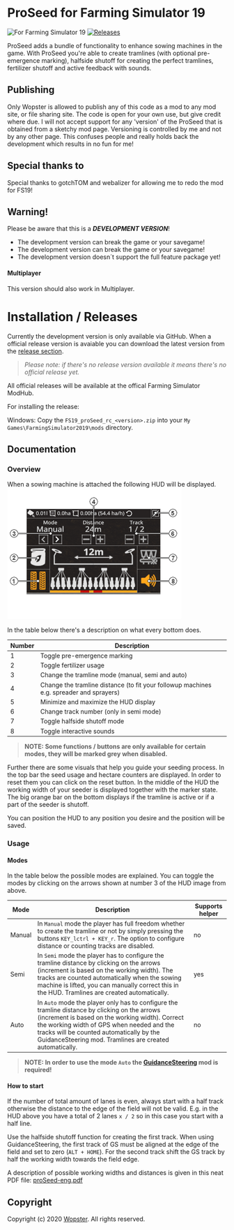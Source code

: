 # ProSeed for Farming Simulator 19
![For Farming Simulator 19](https://img.shields.io/badge/Farming%20Simulator-19-FF7C00.svg) [![Releases](https://img.shields.io/github/release/stijnwop/proSeed.svg)](https://github.com/stijnwop/proSeed/releases)

ProSeed adds a bundle of functionality to enhance sowing machines in the game.
With ProSeed you're able to create tramlines (with optional pre-emergence marking), halfside shutoff for creating the perfect tramlines, fertilizer shutoff and active feedback with sounds.

## Publishing
Only Wopster is allowed to publish any of this code as a mod to any mod site, or file sharing site. The code is open for your own use, but give credit where due. I will not accept support for any 'version' of the ProSeed that is obtained from a sketchy mod page. Versioning is controlled by me and not by any other page. This confuses people and really holds back the development which results in no fun for me!


## Special thanks to
Special thanks to gotchTOM and webalizer for allowing me to redo the mod for FS19!

## Warning!
Please be aware that this is a ***DEVELOPMENT VERSION***!
* The development version can break the game or your savegame!
* The development version can break the game or your savegame!
* The development version doesn´t support the full feature package yet!

#### Multiplayer
This version should also work in Multiplayer.

# Installation / Releases
Currently the development version is only available via GitHub. When a official release version is avaiable you can download the latest version from the [release section](https://github.com/stijnwop/proSeed/releases).

> _Please note: if there's no release version available it means there's no official release yet._

All official releases will be available at the offical Farming Simulator ModHub.

For installing the release:

Windows: Copy the `FS19_proSeed_rc_<version>.zip` into your `My Games\FarmingSimulator2019\mods` directory.

## Documentation

### Overview
When a sowing machine is attached the following HUD will be displayed.
![Image](docs/images/hud.png)

In the table below there's a description on what every bottom does.

| Number | Description |
| ------------- | ------------------ |
| 1 | Toggle pre-emergence marking |
| 2 | Toggle fertilizer usage |
| 3 | Change the tramline mode (manual, semi and auto) |
| 4 | Change the tramline distance (to fit your followup machines e.g. spreader and sprayers) |
| 5 | Minimize and maximize the HUD display |
| 6 | Change track number (only in semi mode) |
| 7 | Toggle halfside shutoff mode |
| 8 | Toggle interactive sounds |

> **NOTE: Some functions / buttons are only available for certain modes, they will be marked grey when disabled.**

Further there are some visuals that help you guide your seeding process. In the top bar the seed usage and hectare counters are displayed. In order to reset them you can click on the reset button.
In the middle of the HUD the working width of your seeder is displayed together with the marker state. The big orange bar on the bottom displays if the tramline is active or if a part of the seeder is shutoff.

You can position the HUD to any position you desire and the position will be saved.

### Usage

#### Modes
In the table below the possible modes are explained. You can toggle the modes by clicking on the arrows shown at number 3 of the HUD image from above.

| Mode | Description | Supports helper |
| ------------- | ------------------ | ------------------ |
| Manual | In `Manual` mode the player has full freedom whether to create the tramline or not by simply pressing the buttons `KEY_lctrl + KEY_r`. The option to configure distance or counting tracks are disabled. | no
| Semi | In `Semi` mode the player has to configure the tramline distance by clicking on the arrows (increment is based on the working width). The tracks are counted automatically when the sowing machine is lifted, you can manually correct this in the HUD. Tramlines are created automatically. | yes
| Auto | In `Auto` mode the player only has to configure the tramline distance by clicking on the arrows (increment is based on the working width). Correct the working width of GPS when needed and the tracks will be counted automatically by the GuidanceSteering mod. Tramlines are created automatically. | no

> **NOTE: In order to use the mode `Auto` the [GuidanceSteering](https://www.farming-simulator.com/mod.php?mod_id=140328&title=fs2019) mod is required!**

#### How to start
If the number of total amount of lanes is even, always start with a half track otherwise the distance to the edge of the field will not be valid. 
E.g. in the HUD above you have a total of 2 lanes `x / 2` so in this case you start with a half line.

Use the halfside shutoff function for creating the first track. 
When using GuidanceSteering, the first track of GS must be aligned at the edge of the field and set to zero (`ALT + HOME`). 
For the second track shift the GS track by half the working width towards the field edge.

A description of possible working widths and distances is given in this neat PDF file: [proSeed-eng.pdf](https://github.com/stijnwop/proSeed/raw/master/docs/ProSeed.pdf)

## Copyright
Copyright (c) 2020 [Wopster](https://github.com/stijnwop).
All rights reserved.
